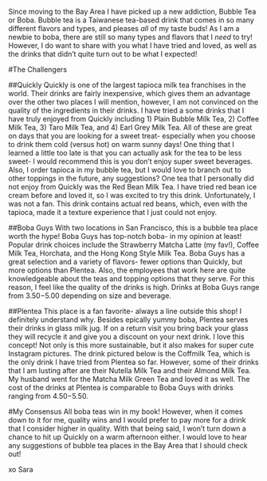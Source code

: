 Since moving to the Bay Area I have picked up a new addiction, Bubble Tea or Boba. Bubble tea is a Taiwanese tea-based drink that comes in so many different flavors and types, and pleases *all* of my taste buds! As I am a newbie to boba, there are still so many types and flavors that I *need* to try! However, I do want to share with you what I have tried and loved, as well as the drinks that didn’t quite turn out to be what I expected!

#The Challengers

##Quickly
Quickly is one of the largest tapioca milk tea franchises in the world.  Their drinks are fairly inexpensive, which gives them an advantage over the other two places I will mention, however, I am not convinced on the quality of the ingredients in their drinks.  I have tried a some drinks that I have truly enjoyed from Quickly including 1) Plain Bubble Milk Tea, 2) Coffee Milk Tea, 3) Taro Milk Tea, and 4) Earl Grey Milk Tea.  All of these are great on days that you are looking for a sweet treat- especially when you choose to drink them cold (versus hot) on warm sunny days! One thing that I learned a little too late is that you can actually ask for the tea to be less sweet- I would recommend this is you don’t enjoy super sweet beverages.  Also, I order tapioca in my bubble tea, but I would love to branch out to other toppings in the future, any suggestions? One tea that I personally did not enjoy from Quickly was the Red Bean Milk Tea.  I have tried red bean ice cream before and loved it, so I was excited to try this drink.  Unfortunately, I was not a fan.  This drink contains actual red beans, which, even with the tapioca, made it a texture experience that I just could not enjoy. 

##Boba Guys
With two locations in San Francisco, this is a bubble tea place worth the hype! Boba Guys has top-notch boba- in my opinion at least! Popular drink choices include the Strawberry Matcha Latte (my fav!), Coffee Milk Tea, Horchata, and the Hong Kong Style Milk Tea.  Boba Guys has a great selection and a variety of flavors- fewer options than Quickly, but more options than Plentea.  Also, the employees that work here are quite knowledgeable about the teas and topping options that they serve.  For this reason, I feel like the quality of the drinks is high.  Drinks at Boba Guys range from $3.50-$5.00 depending on size and beverage.

##Plentea
This place is a fan favorite- always a line outside this shop! I definitely understand why.  Besides epically yummy boba, Plentea serves their drinks in glass milk jug. If on a return visit you bring back your glass they will recycle it and give you a discount on your next drink.  I love this concept! Not only is this more sustainable, but it also makes for super cute Instagram pictures. The drink pictured below is the Coffmilk Tea, which is the only drink I have tried from Plentea so far.  However, some of their drinks that I am lusting after are their Nutella Milk Tea and their Almond Milk Tea.  My husband went for the Matcha Milk Green Tea and loved it as well. The cost of the drinks at Plentea is comparable to Boba Guys with drinks ranging from $4.50-$5.50. 

#My Consensus 
All boba teas win in my book! However, when it comes down to it for me, quality wins and I would prefer to pay more for a drink that I consider higher in quality.  With that being said, I won’t turn down a chance to hit up Quickly on a warm afternoon either. I would love to hear any suggestions of bubble tea places in the Bay Area that I should check out!

xo Sara
